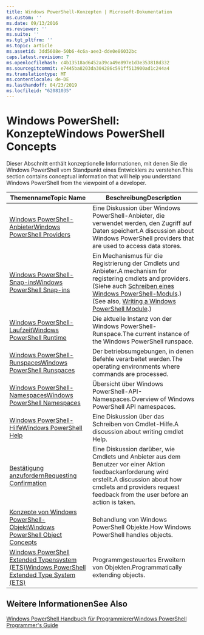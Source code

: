 ```yaml
---
title: Windows PowerShell-Konzepten | Microsoft-Dokumentation
ms.custom: ''
ms.date: 09/13/2016
ms.reviewer: ''
ms.suite: ''
ms.tgt_pltfrm: ''
ms.topic: article
ms.assetid: 3dd5608e-50b6-4c6a-aee3-dde0e86032bc
caps.latest.revision: 7
ms.openlocfilehash: c4b13518ad6452a39ca49e897e1d3e353818d332
ms.sourcegitcommit: e7445ba8203da304286c591ff513900ad1c244a4
ms.translationtype: MT
ms.contentlocale: de-DE
ms.lasthandoff: 04/23/2019
ms.locfileid: "62081035"
---
```

# <a name="windows-powershell-concepts"></a><span data-ttu-id="2cc6d-102">Windows PowerShell: Konzepte</span><span class="sxs-lookup"><span data-stu-id="2cc6d-102">Windows PowerShell Concepts</span></span>

<span data-ttu-id="2cc6d-103">Dieser Abschnitt enthält konzeptionelle Informationen, mit denen Sie die Windows PowerShell vom Standpunkt eines Entwicklers zu verstehen.</span><span class="sxs-lookup"><span data-stu-id="2cc6d-103">This section contains conceptual information that will help you understand Windows PowerShell from the viewpoint of a developer.</span></span>

|<span data-ttu-id="2cc6d-104">Themenname</span><span class="sxs-lookup"><span data-stu-id="2cc6d-104">Topic Name</span></span>|<span data-ttu-id="2cc6d-105">Beschreibung</span><span class="sxs-lookup"><span data-stu-id="2cc6d-105">Description</span></span>|
|----------------|-----------------|
|[<span data-ttu-id="2cc6d-106">Windows PowerShell-Anbieter</span><span class="sxs-lookup"><span data-stu-id="2cc6d-106">Windows PowerShell Providers</span></span>](http://msdn.microsoft.com/en-us/a65c5c75-1131-4ade-90d3-a613dbe620e9)|<span data-ttu-id="2cc6d-107">Eine Diskussion über Windows PowerShell-Anbieter, die verwendet werden, den Zugriff auf Daten speichert.</span><span class="sxs-lookup"><span data-stu-id="2cc6d-107">A discussion about Windows PowerShell providers that are used to access data stores.</span></span>|
|[<span data-ttu-id="2cc6d-108">Windows PowerShell-Snap-ins</span><span class="sxs-lookup"><span data-stu-id="2cc6d-108">Windows PowerShell Snap-ins</span></span>](http://msdn.microsoft.com/en-us/20e081a9-522c-48bf-9f21-faaf8cca2e82)|<span data-ttu-id="2cc6d-109">Ein Mechanismus für die Registrierung der Cmdlets und Anbieter.</span><span class="sxs-lookup"><span data-stu-id="2cc6d-109">A mechanism for registering cmdlets and providers.</span></span> <span data-ttu-id="2cc6d-110">(Siehe auch [Schreiben eines Windows PowerShell-Moduls](../module/writing-a-windows-powershell-module.md).)</span><span class="sxs-lookup"><span data-stu-id="2cc6d-110">(See also, [Writing a Windows PowerShell Module](../module/writing-a-windows-powershell-module.md).)</span></span>|
|[<span data-ttu-id="2cc6d-111">Windows PowerShell-Laufzeit</span><span class="sxs-lookup"><span data-stu-id="2cc6d-111">Windows PowerShell Runtime</span></span>](http://msdn.microsoft.com/en-us/949f06e8-0224-4cd3-bbad-a0cebbb5dec8)|<span data-ttu-id="2cc6d-112">Die aktuelle Instanz von der Windows PowerShell-Runspace.</span><span class="sxs-lookup"><span data-stu-id="2cc6d-112">The current instance of the Windows PowerShell runspace.</span></span>|
|[<span data-ttu-id="2cc6d-113">Windows PowerShell-Runspaces</span><span class="sxs-lookup"><span data-stu-id="2cc6d-113">Windows PowerShell Runspaces</span></span>](http://msdn.microsoft.com/en-us/a1582cfe-f06d-4aff-adc6-71f49a860ce9)|<span data-ttu-id="2cc6d-114">Der betriebsumgebungen, in denen Befehle verarbeitet werden.</span><span class="sxs-lookup"><span data-stu-id="2cc6d-114">The operating environments where commands are processed.</span></span>|
|[<span data-ttu-id="2cc6d-115">Windows PowerShell-Namespaces</span><span class="sxs-lookup"><span data-stu-id="2cc6d-115">Windows PowerShell Namespaces</span></span>](http://msdn.microsoft.com/en-us/04bd2841-e90c-47d2-8a1f-3aeb3df35176)|<span data-ttu-id="2cc6d-116">Übersicht über Windows PowerShell-API-Namespaces.</span><span class="sxs-lookup"><span data-stu-id="2cc6d-116">Overview of Windows PowerShell API namespaces.</span></span>|
|[<span data-ttu-id="2cc6d-117">Windows PowerShell-Hilfe</span><span class="sxs-lookup"><span data-stu-id="2cc6d-117">Windows PowerShell Help</span></span>](http://msdn.microsoft.com/en-us/097b7c1c-a056-4b36-9c86-65b2ee702fc7)|<span data-ttu-id="2cc6d-118">Eine Diskussion über das Schreiben von Cmdlet-Hilfe.</span><span class="sxs-lookup"><span data-stu-id="2cc6d-118">A discussion about writing cmdlet Help.</span></span>|
|[<span data-ttu-id="2cc6d-119">Bestätigung anzufordern</span><span class="sxs-lookup"><span data-stu-id="2cc6d-119">Requesting Confirmation</span></span>](../cmdlet/requesting-confirmation-from-cmdlets.md)|<span data-ttu-id="2cc6d-120">Eine Diskussion darüber, wie Cmdlets und Anbieter aus dem Benutzer vor einer Aktion feedbackanforderung wird erstellt.</span><span class="sxs-lookup"><span data-stu-id="2cc6d-120">A discussion about how cmdlets and providers request feedback from the user before an action is taken.</span></span>|
|[<span data-ttu-id="2cc6d-121">Konzepte von Windows PowerShell-Objekt</span><span class="sxs-lookup"><span data-stu-id="2cc6d-121">Windows PowerShell Object Concepts</span></span>](http://msdn.microsoft.com/en-us/a1449178-b6fd-4ca8-a5e1-d747c2c54181)|<span data-ttu-id="2cc6d-122">Behandlung von Windows PowerShell Objekte.</span><span class="sxs-lookup"><span data-stu-id="2cc6d-122">How Windows PowerShell handles objects.</span></span>|
|[<span data-ttu-id="2cc6d-123">Windows PowerShell Extended Typensystem (ETS)</span><span class="sxs-lookup"><span data-stu-id="2cc6d-123">Windows PowerShell Extended Type System (ETS)</span></span>](http://msdn.microsoft.com/en-us/12700631-be23-4e6b-9bf0-81ea0d166353)|<span data-ttu-id="2cc6d-124">Programmgesteuertes Erweitern von Objekten.</span><span class="sxs-lookup"><span data-stu-id="2cc6d-124">Programmatically extending objects.</span></span>|

## <a name="see-also"></a><span data-ttu-id="2cc6d-125">Weitere Informationen</span><span class="sxs-lookup"><span data-stu-id="2cc6d-125">See Also</span></span>

[<span data-ttu-id="2cc6d-126">Windows PowerShell Handbuch für Programmierer</span><span class="sxs-lookup"><span data-stu-id="2cc6d-126">Windows PowerShell Programmer's Guide</span></span>](./windows-powershell-programmer-s-guide.md)